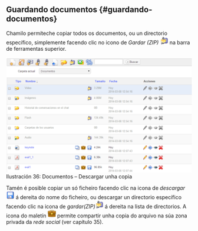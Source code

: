 ## Guardando documentos {#guardando-documentos}

Chamilo permíteche copiar todos os documentos, ou un directorio específico, simplemente facendo clic no icono de _Gardar (ZIP)_ ![](../assets/graphics120.png) na barra de ferramentas superior.

![](../assets/images44.png)Ilustración 36: Documentos – Descargar unha copia

Tamén é posible copiar un só ficheiro facendo clic na icona de _descargar_ ![](../assets/graphics123.png) á dereita do nome do ficheiro, ou descargar un directorio específico facendo clic na icona de _gardar(ZIP)_![](../assets/graphics121.png) á dereita na lista de directorios. A icona do maletín ![](../assets/graphics124.png) permite compartir unha copia do arquivo na súa zona privada da _rede social_ (ver capítulo 35).